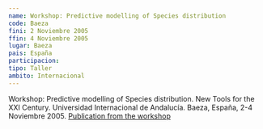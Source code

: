 ```yaml
---
name: Workshop: Predictive modelling of Species distribution
code: Baeza
fini: 2 Noviembre 2005
ffin: 4 Noviembre 2005
lugar: Baeza
pais: España
participacion:
tipo: Taller
ambito: Internacional
---
```

Workshop: Predictive modelling of Species distribution. New Tools for the XXI Century. Universidad Internacional de Andalucía. Baeza, España, 2-4 Noviembre 2005. [Publication from the workshop](http://citeseerx.ist.psu.edu/viewdoc/download?doi=10.1.1.700.9754&rep=rep1&type=pdf)
